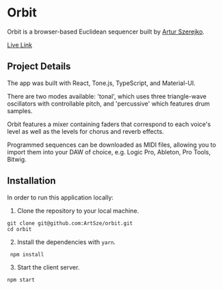 # Orbit

Orbit is a browser-based Euclidean sequencer built by [Artur Szerejko](https://github.com/ArtSze).

[Live Link](https://orbit.recurse.com/)

## Project Details

The app was built with React, Tone.js, TypeScript, and Material-UI.

There are two modes available: 'tonal', which uses three triangle-wave oscillators with controllable pitch, and 'percussive' which features drum samples.

Orbit features a mixer containing faders that correspond to each voice's level as well as the levels for chorus and reverb effects.

Programmed sequences can be downloaded as MIDI files, allowing you to import them into your DAW of choice, e.g. Logic Pro, Ableton, Pro Tools, Bitwig.

## Installation

In order to run this application locally:

1. Clone the repository to your local machine.

```shell
git clone git@github.com:ArtSze/orbit.git
cd orbit
```

2. Install the dependencies with `yarn`.

```shell
 npm install
```

3. Start the client server.

```shell
npm start
```

